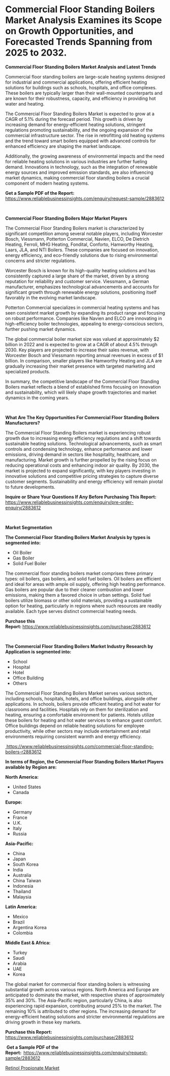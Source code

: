 <p><h1>Commercial Floor Standing Boilers Market Analysis Examines its Scope on Growth Opportunities, and Forecasted Trends Spanning from 2025 to 2032.</h1></p><p><strong>Commercial Floor Standing Boilers Market Analysis and Latest Trends</strong></p>
<p><p>Commercial floor standing boilers are large-scale heating systems designed for industrial and commercial applications, offering efficient heating solutions for buildings such as schools, hospitals, and office complexes. These boilers are typically larger than their wall-mounted counterparts and are known for their robustness, capacity, and efficiency in providing hot water and heating.</p><p>The Commercial Floor Standing Boilers Market is expected to grow at a CAGR of 5.1% during the forecast period. This growth is driven by increasing demand for energy-efficient heating solutions, stringent regulations promoting sustainability, and the ongoing expansion of the commercial infrastructure sector. The rise in retrofitting old heating systems and the trend toward smart boilers equipped with advanced controls for enhanced efficiency are shaping the market landscape. </p><p>Additionally, the growing awareness of environmental impacts and the need for reliable heating solutions in various industries are further fueling demand. Innovations in technology, such as the integration of renewable energy sources and improved emission standards, are also influencing market dynamics, making commercial floor standing boilers a crucial component of modern heating systems.</p></p>
<p><strong>Get a Sample PDF of the Report:&nbsp;</strong> <a href="https://www.reliablebusinessinsights.com/enquiry/request-sample/2883612?utm_campaign=3134&utm_medium=2&utm_source=Github&utm_content=ia&utm_term=13032025&utm_id=commercial-floor-standing-boilers">https://www.reliablebusinessinsights.com/enquiry/request-sample/2883612</a></p>
<p>&nbsp;</p>
<p><strong>Commercial Floor Standing Boilers Major Market Players</strong></p>
<p><p>The Commercial Floor Standing Boilers market is characterized by significant competition among several notable players, including Worcester Bosch, Viessmann, Potterton Commercial, Navien, ELCO, De Dietrich Heating, Ferroli, MHG Heating, Fondital, Conforto, Hamworthy Heating, Laars, JLA, and NTI Boilers. These companies are focused on innovation, energy efficiency, and eco-friendly solutions due to rising environmental concerns and stricter regulations.</p><p>Worcester Bosch is known for its high-quality heating solutions and has consistently captured a large share of the market, driven by a strong reputation for reliability and customer service. Viessmann, a German manufacturer, emphasizes technological advancements and accounts for significant growth through renewable energy solutions, positioning itself favorably in the evolving market landscape.</p><p>Potterton Commercial specializes in commercial heating systems and has seen consistent market growth by expanding its product range and focusing on robust performance. Companies like Navien and ELCO are innovating in high-efficiency boiler technologies, appealing to energy-conscious sectors, further pushing market dynamics.</p><p>The global commercial boiler market size was valued at approximately $2 billion in 2022 and is expected to grow at a CAGR of about 4.5% through 2030. Key players are projected to increase their sales revenue, with Worcester Bosch and Viessmann reporting annual revenues in excess of $1 billion. In comparison, smaller players like Hamworthy Heating and JLA are gradually increasing their market presence with targeted marketing and specialized products.</p><p>In summary, the competitive landscape of the Commercial Floor Standing Boilers market reflects a blend of established firms focusing on innovation and sustainability, which will likely shape growth trajectories and market dynamics in the coming years.</p></p>
<p>&nbsp;</p>
<p><strong>What Are The Key Opportunities For Commercial Floor Standing Boilers Manufacturers?</strong></p>
<p><p>The Commercial Floor Standing Boilers market is experiencing robust growth due to increasing energy efficiency regulations and a shift towards sustainable heating solutions. Technological advancements, such as smart controls and condensing technology, enhance performance and lower emissions, driving demand in sectors like hospitality, healthcare, and manufacturing. Market growth is further propelled by the rising focus on reducing operational costs and enhancing indoor air quality. By 2030, the market is projected to expand significantly, with key players investing in innovative solutions and competitive pricing strategies to capture diverse customer segments. Sustainability and energy efficiency will remain pivotal to future developments.</p></p>
<p><strong>Inquire or Share Your Questions If Any Before Purchasing This Report:</strong> <a href="https://www.reliablebusinessinsights.com/enquiry/pre-order-enquiry/2883612?utm_campaign=3134&utm_medium=2&utm_source=Github&utm_content=ia&utm_term=13032025&utm_id=commercial-floor-standing-boilers">https://www.reliablebusinessinsights.com/enquiry/pre-order-enquiry/2883612</a></p>
<p>&nbsp;</p>
<p><strong>Market Segmentation</strong></p>
<p><strong>The Commercial Floor Standing Boilers Market Analysis by types is segmented into:</strong></p>
<p><ul><li>Oil Boiler</li><li>Gas Boiler</li><li>Solid Fuel Boiler</li></ul></p>
<p><p>The commercial floor standing boilers market comprises three primary types: oil boilers, gas boilers, and solid fuel boilers. Oil boilers are efficient and ideal for areas with ample oil supply, offering high heating performance. Gas boilers are popular due to their cleaner combustion and lower emissions, making them a favored choice in urban settings. Solid fuel boilers utilize biomass or other solid materials, providing a sustainable option for heating, particularly in regions where such resources are readily available. Each type serves distinct commercial heating needs.</p></p>
<p><strong>Purchase this Report:&nbsp;</strong><a href="https://www.reliablebusinessinsights.com/purchase/2883612?utm_campaign=3134&utm_medium=2&utm_source=Github&utm_content=ia&utm_term=13032025&utm_id=commercial-floor-standing-boilers">https://www.reliablebusinessinsights.com/purchase/2883612</a></p>
<p>&nbsp;</p>
<p><strong>The Commercial Floor Standing Boilers Market Industry Research by Application is segmented into:</strong></p>
<p><ul><li>School</li><li>Hospital</li><li>Hotel</li><li>Office Building</li><li>Others</li></ul></p>
<p><p>The Commercial Floor Standing Boilers Market serves various sectors, including schools, hospitals, hotels, and office buildings, alongside other applications. In schools, boilers provide efficient heating and hot water for classrooms and facilities. Hospitals rely on them for sterilization and heating, ensuring a comfortable environment for patients. Hotels utilize these boilers for heating and hot water services to enhance guest comfort. Office buildings depend on reliable heating solutions for employee productivity, while other sectors may include entertainment and retail environments requiring consistent warmth and energy efficiency.</p></p>
<p><a href="https://www.reliablebusinessinsights.com/commercial-floor-standing-boilers-r2883612?utm_campaign=3134&utm_medium=2&utm_source=Github&utm_content=ia&utm_term=13032025&utm_id=commercial-floor-standing-boilers">&nbsp;https://www.reliablebusinessinsights.com/commercial-floor-standing-boilers-r2883612</a></p>
<p><strong>In terms of Region, the Commercial Floor Standing Boilers Market Players available by Region are:</strong></p>
<p>
    <p> <strong> North America: </strong>
        <ul>
            <li>United States</li>
            <li>Canada</li>
        </ul>
        </p> 
    <p> <strong> Europe: </strong>
        <ul>
            <li>Germany</li>
            <li>France</li>
            <li>U.K.</li>
            <li>Italy</li>
            <li>Russia</li>
        </ul>
        </p> 
    <p> <strong> Asia-Pacific: </strong>
        <ul>
            <li>China</li>
            <li>Japan</li>
            <li>South Korea</li>
            <li>India</li>
            <li>Australia</li>
            <li>China Taiwan</li>
            <li>Indonesia</li>
            <li>Thailand</li>
            <li>Malaysia</li>
        </ul>
        </p> 
    <p> <strong> Latin America: </strong>
        <ul>
            <li>Mexico</li>
            <li>Brazil</li>
            <li>Argentina Korea</li>
            <li>Colombia</li>
        </ul>
        </p> 
    <p> <strong> Middle East & Africa: </strong>
        <ul>
            <li>Turkey</li>
            <li>Saudi</li>
            <li>Arabia</li>
            <li>UAE</li>
            <li>Korea</li>
        </ul>
    </p>
    </p>
<p><p>The global market for commercial floor standing boilers is witnessing substantial growth across various regions. North America and Europe are anticipated to dominate the market, with respective shares of approximately 35% and 30%. The Asia-Pacific region, particularly China, is also experiencing rapid expansion, contributing around 25% to the market. The remaining 10% is attributed to other regions. The increasing demand for energy-efficient heating solutions and stricter environmental regulations are driving growth in these key markets.</p></p>
<p><strong>Purchase this Report: </strong><a href="https://www.reliablebusinessinsights.com/purchase/2883612?utm_campaign=3134&utm_medium=2&utm_source=Github&utm_content=ia&utm_term=13032025&utm_id=commercial-floor-standing-boilers">https://www.reliablebusinessinsights.com/purchase/2883612</a></p>
<p>&nbsp;<strong>Get a Sample PDF of the Report:&nbsp;&nbsp;</strong><a href="https://www.reliablebusinessinsights.com/enquiry/request-sample/2883612?utm_campaign=3134&utm_medium=2&utm_source=Github&utm_content=ia&utm_term=13032025&utm_id=commercial-floor-standing-boilers">https://www.reliablebusinessinsights.com/enquiry/request-sample/2883612</a></p>
<p><strong></strong></p>
<p><p><a href="https://github.com/akermigarib/Market-Research-Report-List-1/blob/main/retinol-propionate-market.md?utm_campaign=3134&utm_medium=2&utm_source=Github&utm_content=ia&utm_term=13032025&utm_id=commercial-floor-standing-boilers">Retinol Propionate Market</a></p></p>